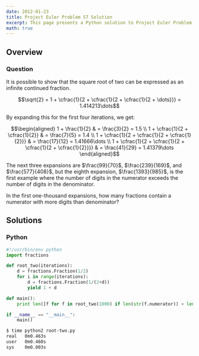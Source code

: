 ```yaml
---
date: 2012-01-23
title: Project Euler Problem 57 Solution
excerpt: This page presents a Python solution to Project Euler Problem 57.
math: true
---
```



## Overview


### Question

It is possible to show that the square root of two can be expressed as
an infinite continued fraction.

$$\sqrt{2} = 1 + \cfrac{1}{2 + \cfrac{1}{2 + \cfrac{1}{2 + \dots}}} = 1.414213\dots$$

By expanding this for the first four iterations, we get:

$$\begin{aligned}
1 + \frac{1}{2} & = \frac{3}{2} = 1.5 \\
1 + \cfrac{1}{2 + \cfrac{1}{2}} & = \frac{7}{5} = 1.4 \\
1 + \cfrac{1}{2 + \cfrac{1}{2 + \cfrac{1}{2}}} & = \frac{17}{12} = 1.41666\dots \\
1 + \cfrac{1}{2 + \cfrac{1}{2 + \cfrac{1}{2 + \cfrac{1}{2}}}} & = \frac{41}{29} = 1.41379\dots
\end{aligned}$$

The next three expansions are $\frac{99}{70}$, $\frac{239}{169}$, and
$\frac{577}{408}$, but the eighth expansion, $\frac{1393}{985}$, is the
first example where the number of digits in the numerator exceeds the
number of digits in the denominator.

In the first one-thousand expansions, how many fractions contain a
numerator with more digits than denominator?






## Solutions

### Python

```python
#!/usr/bin/env python
import fractions

def root_two(iterations):
    d = fractions.Fraction(1/2)
    for i in range(iterations):
        d = fractions.Fraction(1/(2+d))
        yield 1 + d

def main():
    print len([f for f in root_two(1000) if len(str(f.numerator)) > len(str(f.denominator))])

if __name__ == "__main__":
    main()
```


```bash
$ time python2 root-two.py
real   0m0.463s
user   0m0.460s
sys    0m0.003s
```


